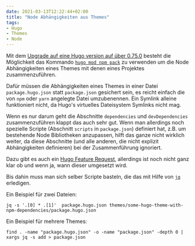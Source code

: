 ```yaml
---
date: 2021-03-13T12:22:44+02:00
title: "Node Abhängigkeiten aus Themes"
tags:
- Hugo
- Themes
- Node
---
```

Mit dem [Upgrade auf eine Hugo version auf über 0.75.0](/post/recent-hugo-version/) besteht die Möglichkeit das Kommando [`hugo mod npm pack`](https://gohugo.io/commands/hugo_mod_npm_pack/) zu verwenden um die Node Abhängigkeiten eines Themes mit denen eines Projektes zusammenzuführen.

Dafür müssen die Abhängigkeiten eines Themes in einer Datei `package.hugo.json` statt `package.json` gesichert sein, es reicht einfach die von `npm` oder `yarn` angelegte Datei umzubenennen. Ein Symlink alleine funktioniert nicht, da Hugo's virtuelles Dateisystem Symlinks nicht mag.

<!--more-->

Wenn es nur darum geht die Abschnitte `dependencies` und `devDependencies` zusammenzuführen klappt das auch sehr gut. Wenn man allerdings noch spezielle Scripte (Abschnitt `scripts` in `package.json`) definiert hat, z.B. um bestehende Node Bibliotheken anzupassen, hilft das ganze nicht wirklich weiter, da diese Abschnitte (und alle anderen, die nicht explizit Abhängigkeiten definieren) bei der Zusammenführung ignoriert.

Dazu gibt es auch ein [Hugo Feature Request](https://github.com/gohugoio/hugo/issues/8319), allerdings ist noch nicht ganz klar ob und wenn ja, wann dieser umgesetzt wird.

Bis dahin muss man sich selber Scripte basteln, die das mit Hilfe von [`jq`](https://stedolan.github.io/jq/) erledigen.


Ein Beispiel für zwei Dateien:
```
jq -s '.[0] * .[1]'  package.hugo.json themes/some-hugo-theme-with-npm-dependencies/package.hugo.json
```

Ein Beispiel für mehrere Themes:
```
find . -name "package.hugo.json" -o -name "package.json" -depth 0 | xargs jq -s add > package.json
```
